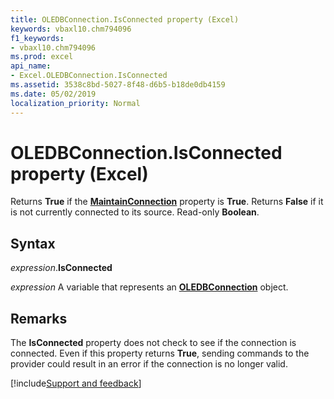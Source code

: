 ```yaml
---
title: OLEDBConnection.IsConnected property (Excel)
keywords: vbaxl10.chm794096
f1_keywords:
- vbaxl10.chm794096
ms.prod: excel
api_name:
- Excel.OLEDBConnection.IsConnected
ms.assetid: 3538c8bd-5027-8f48-d6b5-b18de0db4159
ms.date: 05/02/2019
localization_priority: Normal
---
```



# OLEDBConnection.IsConnected property (Excel)

Returns **True** if the **[MaintainConnection](Excel.OLEDBConnection.MaintainConnection.md)** property is **True**. Returns **False** if it is not currently connected to its source. Read-only **Boolean**.


## Syntax

_expression_.**IsConnected**

_expression_ A variable that represents an **[OLEDBConnection](Excel.OLEDBConnection.md)** object.


## Remarks

The **IsConnected** property does not check to see if the connection is connected. Even if this property returns **True**, sending commands to the provider could result in an error if the connection is no longer valid.




[!include[Support and feedback](~/includes/feedback-boilerplate.md)]